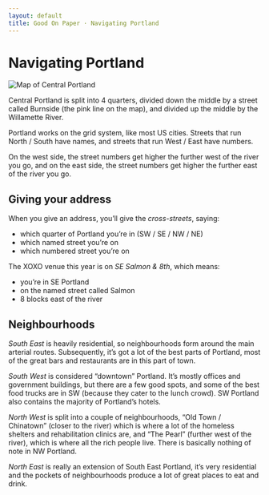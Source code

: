```yaml
---
layout: default
title: Good On Paper · Navigating Portland
---
```


# Navigating Portland

![Map of Central Portland](http://f.cl.ly/items/1z2U1O3E1I2d3s301W0D/Screen%20Shot%202014-05-10%20at%2010.07.31-2.png "Map of Central Portland")

Central Portland is split into 4 quarters, divided down the middle by a street called Burnside (the pink line on the map), and divided up the middle by the Willamette River.

Portland works on the grid system, like most US cities. Streets that run North / South have names, and streets that run West / East have numbers.

On the west side, the street numbers get higher the further west of the river you go, and on the east side, the street numbers get higher the further east of the river you go.

## Giving your address

When you give an address, you’ll give the *cross-streets*, saying:

* which quarter of Portland you’re in (SW / SE / NW / NE)
* which named street you’re on
* which numbered street you’re on

The XOXO venue this year is on *SE Salmon & 8th*, which means:

* you’re in SE Portland
* on the named street called Salmon
* 8 blocks east of the river

## Neighbourhoods

*South East* is heavily residential, so neighbourhoods form around the main arterial routes. Subsequently, it’s got a lot of the best parts of Portland, most of the great bars and restaurants are in this part of town.

*South West* is considered “downtown” Portland. It’s mostly offices and government buildings, but there are a few good spots, and some of the best food trucks are in SW (because they cater to the lunch crowd). SW Portland also contains the majority of Portland’s hotels.

*North West* is split into a couple of neighbourhoods, “Old Town / Chinatown” (closer to the river) which is where a lot of the homeless shelters and rehabilitation clinics are, and “The Pearl” (further west of the river), which is where all the rich people live. There is basically nothing of note in NW Portland.

*North East* is really an extension of South East Portland, it’s very residential and the pockets of neighbourhoods produce a lot of great places to eat and drink.
